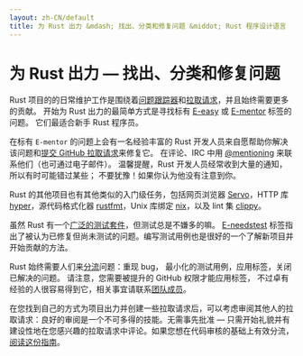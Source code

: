 ```yaml
---
layout: zh-CN/default
title: 为 Rust 出力 &mdash; 找出、分类和修复问题 &middot; Rust 程序设计语言
---
```


# 为 Rust 出力 &mdash; 找出、分类和修复问题

Rust 项目的的日常维护工作是围绕着[问题跟踪器][issue tracker]和[拉取请求][PR]，并且始终需要更多的贡献。
开始为 Rust 出力的最简单方式是寻找标有 [E-easy] 或 [E-mentor] 标签的问题。
它们最适合新手 Rust 程序员。

在标有 `E-mentor` 的问题上会有一名经验丰富的 Rust 开发人员来自愿帮助你解决该问题和[提交 GitHub 拉取请求][pull]来修复它。
在评论、IRC 中用 [@mentioning] 来联系他们（也可通过电子邮件）。
温馨提醒，Rust 开发人员经常收到大量的通知，所以有时可能错过某些；
不要犹豫！如果你认为他没有注意到你。

Rust 的其他项目也有其他类似的入门级任务，包括网页浏览器 [Servo]，HTTP 库 [hyper]，源代码格式化器 [rustfmt]，Unix 库绑定 [nix]，以及 lint 集 [clippy]。

虽然 Rust 有一个[广泛的测试套件][test]，但测试总是不嫌多的嘛。
[E-needstest] 标签指出了被认为已修复但尚未测试的问题。编写测试用例也是很好的一个了解新项目并开始贡献的方法。

Rust 始终需要人们来[分流][triage]问题：重现 bug，
最小化的测试用例，应用标签，关闭已解决的问题。
请注意，您需要被提升的 GitHub 权限才能应用标签，
不过卓有经验的人很容易得到它，相关事宜请联系[团队成员][team]。

在您找到自己的方式为项目出力并创建一些拉取请求后，可以考虑审阅其他人的拉取请求：良好的审阅是一个不可多得的技能。无需事先批准 &mdash; 只需开始礼貌并有建设性地在您感兴趣的拉取请求中评论。如果您想在代码审核的基础上有效分流，[阅读这份指南][reviews]。

<!--
TODO: weekly triage email?
TODO: @nrc says suggesting everybody review w/o training is bad
-->

[@mentioning]: https://github.com/blog/821
[E-easy]: https://github.com/rust-lang/rust/issues?q=is%3Aopen+is%3Aissue+label%3AE-easy
[E-mentor]: https://github.com/rust-lang/rust/issues?q=is%3Aopen+is%3Aissue+label%3AE-easy+label%3AE-mentor
[E-needstest]: https://github.com/rust-lang/rust/issues?q=is%3Aopen+is%3Aissue+label%3AE-needstest
[PR]: https://github.com/rust-lang/rust/pulls
[Servo]: https://github.com/servo/servo
[clippy]: https://github.com/Manishearth/rust-clippy
[hyper]: https://github.com/hyperium/hyper
[issue tracker]: https://github.com/rust-lang/rust/issues
[nix]: https://github.com/nix-rust/nix/
[pull]: https://github.com/rust-lang/rust/blob/master/CONTRIBUTING.md#pull-requests
[reviews]: http://blog.originate.com/blog/2014/09/29/effective-code-reviews/
[rustfmt]: https://github.com/rust-lang-nursery/rustfmt
[team]: team.html
[test]: https://github.com/rust-lang/rust-wiki-backup/blob/master/Note-testsuite.md
[triage]: https://github.com/rust-lang/rust/blob/master/CONTRIBUTING.md#issue-triage

